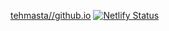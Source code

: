 <a href="https://tehmasta.github.io/">tehmasta//github.io</a>
[![Netlify Status](https://api.netlify.com/api/v1/badges/a363fc2e-a1d2-4d8a-bacc-2dc44f1b6ae2/deploy-status)](https://app.netlify.com/sites/tehmasta/deploys)
